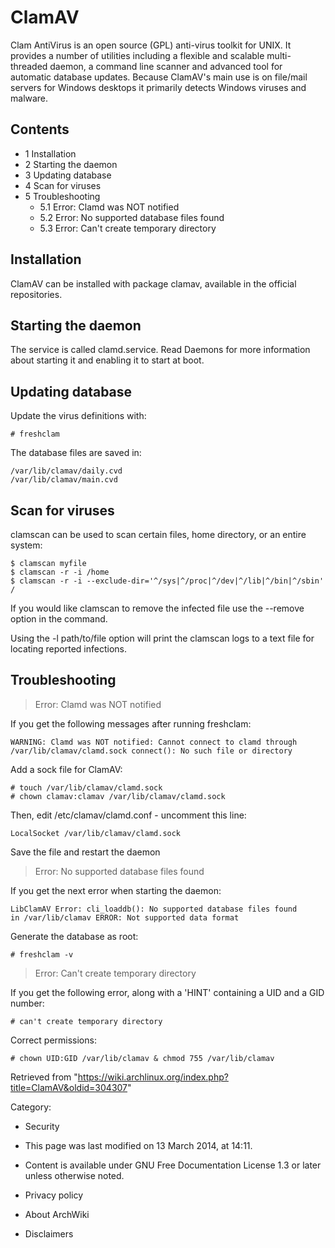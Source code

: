 ClamAV
======

Clam AntiVirus is an open source (GPL) anti-virus toolkit for UNIX. It
provides a number of utilities including a flexible and scalable
multi-threaded daemon, a command line scanner and advanced tool for
automatic database updates. Because ClamAV's main use is on file/mail
servers for Windows desktops it primarily detects Windows viruses and
malware.

Contents
--------

-   1 Installation
-   2 Starting the daemon
-   3 Updating database
-   4 Scan for viruses
-   5 Troubleshooting
    -   5.1 Error: Clamd was NOT notified
    -   5.2 Error: No supported database files found
    -   5.3 Error: Can't create temporary directory

Installation
------------

ClamAV can be installed with package clamav, available in the official
repositories.

  

Starting the daemon
-------------------

The service is called clamd.service. Read Daemons for more information
about starting it and enabling it to start at boot.

Updating database
-----------------

Update the virus definitions with:

    # freshclam

The database files are saved in:

    /var/lib/clamav/daily.cvd
    /var/lib/clamav/main.cvd

Scan for viruses
----------------

clamscan can be used to scan certain files, home directory, or an entire
system:

    $ clamscan myfile
    $ clamscan -r -i /home
    $ clamscan -r -i --exclude-dir='^/sys|^/proc|^/dev|^/lib|^/bin|^/sbin' /

If you would like clamscan to remove the infected file use the --remove
option in the command.

Using the -l path/to/file option will print the clamscan logs to a text
file for locating reported infections.

Troubleshooting
---------------

> Error: Clamd was NOT notified

If you get the following messages after running freshclam:

    WARNING: Clamd was NOT notified: Cannot connect to clamd through 
    /var/lib/clamav/clamd.sock connect(): No such file or directory

Add a sock file for ClamAV:

    # touch /var/lib/clamav/clamd.sock
    # chown clamav:clamav /var/lib/clamav/clamd.sock

Then, edit /etc/clamav/clamd.conf - uncomment this line:

    LocalSocket /var/lib/clamav/clamd.sock

Save the file and restart the daemon

> Error: No supported database files found

If you get the next error when starting the daemon:

    LibClamAV Error: cli_loaddb(): No supported database files found
    in /var/lib/clamav ERROR: Not supported data format

Generate the database as root:

    # freshclam -v

> Error: Can't create temporary directory

If you get the following error, along with a 'HINT' containing a UID and
a GID number:

    # can't create temporary directory

Correct permissions:

    # chown UID:GID /var/lib/clamav & chmod 755 /var/lib/clamav

Retrieved from
"https://wiki.archlinux.org/index.php?title=ClamAV&oldid=304307"

Category:

-   Security

-   This page was last modified on 13 March 2014, at 14:11.
-   Content is available under GNU Free Documentation License 1.3 or
    later unless otherwise noted.
-   Privacy policy
-   About ArchWiki
-   Disclaimers

